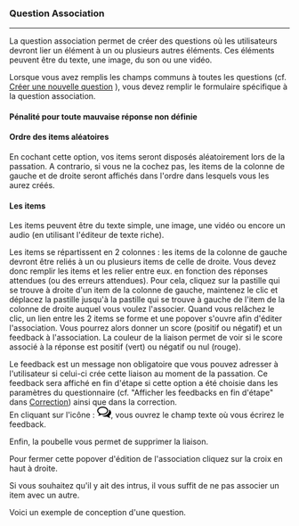 ### Question Association

---

La question association permet de créer des questions où les utilisateurs devront lier un élément à un ou plusieurs autres éléments. Ces éléments peuvent être du texte, une image, du son ou une vidéo.

Lorsque vous avez remplis les champs communs à toutes les questions \(cf. [Créer une nouvelle question](create_new_question.md) \), vous devez remplir le formulaire spécifique à la question association.

#### Pénalité pour toute mauvaise réponse non définie



#### **Ordre des items aléatoires**

En cochant cette option, vos items seront disposés aléatoirement lors de la passation. A contrario, si vous ne la cochez pas, les items de la colonne de gauche et de droite seront affichés dans l'ordre dans lesquels vous les aurez créés.

#### Les items

Les items peuvent être du texte simple, une image, une vidéo ou encore un audio \(en utilisant l'éditeur de texte riche\).

Les items se répartissent en 2 colonnes : les items de la colonne de gauche devront être reliés à un ou plusieurs items de celle de droite. Vous devez donc remplir les items et les relier entre eux. en fonction des réponses attendues \(ou des erreurs attendues\). Pour cela, cliquez sur la pastille qui se trouve à droite d'un item de la colonne de gauche, maintenez le clic et déplacez la pastille jusqu'à la pastille qui se trouve à gauche de l'item de la colonne de droite auquel vous voulez l'associer. Quand vous relâchez le clic, un lien entre les 2 items se forme et une popover s'ouvre afin d'éditer l'association. Vous pourrez alors donner un score \(positif ou négatif\) et un feedback à l'association. La couleur de la liaison permet de voir si le score associé à la réponse est positif \(vert\) ou négatif ou nul \(rouge\).

Le feedback est un message non obligatoire que vous pouvez adresser à l'utilisateur si celui-ci crée cette liaison au moment de la passation. Ce feedback sera affiché en fin d'étape si cette option a été choisie dans les paramètres du questionnaire \(cf. "Afficher les feedbacks en fin d'étape" dans  [Correction](quiz_parameters_correction.md)\) ainsi que dans la correction.  
En cliquant sur l'icône  : ![](images/quiz-fig20.png), vous ouvrez le champ texte où vous écrirez le feedback.

Enfin, la poubelle vous permet de supprimer la liaison.

Pour fermer cette popover d'édition de l'association cliquez sur la croix en haut à droite.

Si vous souhaitez qu'il y ait des intrus, il vous suffit de ne pas associer un item avec un autre.

Voici un exemple de conception d'une question.

